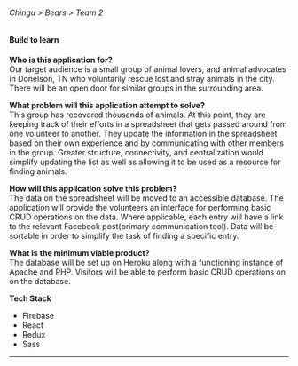 ###### Chingu > Bears > Team 2
#### Build to learn

**Who is this application for?**  
Our target audience is a small group of animal lovers, and animal advocates in Donelson, TN who voluntarily rescue lost and stray animals in the city. There will be an open door for similar groups in the surrounding area.


**What problem will this application attempt to solve?**  
This group has recovered thousands of animals. At this point, they are keeping track of their efforts in a spreadsheet that gets passed around from one volunteer to another. They update the information in the spreadsheet based on their own experience and by communicating with other members in the group. Greater structure, connectivity, and centralization would simplify updating the list as well as allowing it to be used as a resource for finding animals.


**How will this application solve this problem?**  
The data on the spreadsheet will be moved to an accessible database. The application will provide the volunteers an interface for performing basic CRUD operations on the data. Where applicable, each entry will have a link to the relevant Facebook post(primary communication tool). Data will be sortable in order to simplify the task of finding a specific entry.


**What is the minimum viable product?**  
The database will be set up on Heroku along with a functioning instance of Apache and PHP. Visitors will be able to perform basic CRUD operations on on the database.


**Tech Stack**
* Firebase
* React
* Redux
* Sass

***

